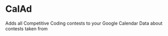 # CalAd
Adds all Competitive Coding contests to your Google Calendar
Data about contests taken from 
